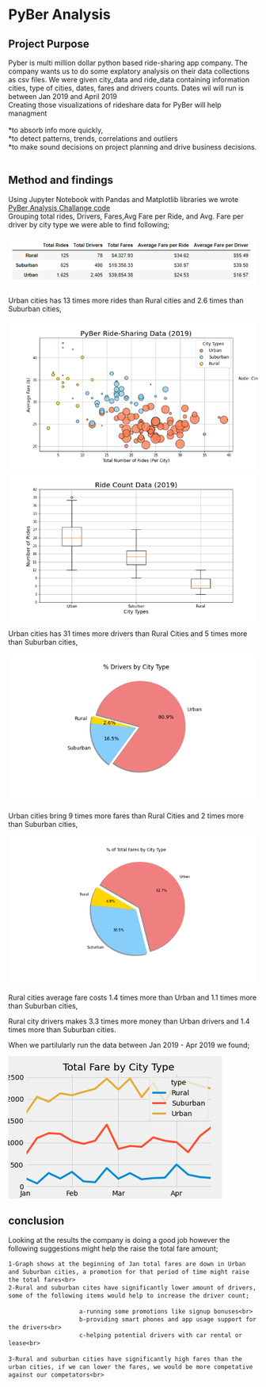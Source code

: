 # PyBer Analysis
## Project Purpose

Pyber is multi million dollar python based ride-sharing app company. The company wants us to do some explatory analysis on their data collections as csv files. We were given city_data and ride_data containing information cities, type of cities, dates, fares and drivers counts. Dates wil will run is between Jan 2019 and April 2019<br>
Creating those visualizations of rideshare data for PyBer will help managment <br>
<br>
	*to absorb info more quickly,<br>
	*to detect patterns, trends, correlations and outliers<br>
	*to make sound decisions on project planning and drive business decisions.<br>
<br>
## Method and findings <br>

Using Jupyter Notebook with Pandas and Matplotlib libraries we wrote [PyBer Analysis Challange code](https://github.com/4renginy/Module5-PyBer_Analysis_Matplotlib/blob/main/PyBer_Challenge.ipynb)<br>
Grouping total rides, Drivers, Fares,Avg Fare per Ride, and Avg. Fare per driver by city type we were able to find following;<br>

![](https://github.com/4renginy/Module5-PyBer_Analysis_Matplotlib/blob/main/analysis/Summary_table.PNG)<br>

Urban cities has 13 times more rides than Rural cities and 2.6 times than Suburban cities,<br>

![](https://github.com/4renginy/Module5-PyBer_Analysis_Matplotlib/blob/main/analysis/Fig1.png)
![](https://github.com/4renginy/Module5-PyBer_Analysis_Matplotlib/blob/main/analysis/Fig2.png)

Urban cities has 31 times more drivers than Rural Cities and 5 times more than Suburban cities,<br>

![](https://github.com/4renginy/Module5-PyBer_Analysis_Matplotlib/blob/main/analysis/Fig6.png)

Urban cities bring 9 times more fares than Rural Cities and 2 times more than Suburban cities,<br>

![](https://github.com/4renginy/Module5-PyBer_Analysis_Matplotlib/blob/main/analysis/Fig5.png)

Rural cities average fare costs 1.4 times more than Urban and 1.1 times more than Suburban cities,<br>

Rural city drivers makes 3.3 times more money than Urban drivers and 1.4 times more than Suburban cities.<br>

When we partilularly run the data between Jan 2019 - Apr 2019 we found; <br>

![](https://github.com/4renginy/Module5-PyBer_Analysis_Matplotlib/blob/main/analysis/PyBer_fare_summary.png)

## conclusion
Looking at the results the company is doing a good job however the following suggestions might help the raise the total fare amount;

	1-Graph shows at the beginning of Jan total fares are down in Urban and Suburban cities, a promotion for that period of time might raise the total fares<br>
	2-Rural and suburban cites have significantly lower amount of drivers, some of the following items would help to increase the driver count;
						
						a-running some promotions like signup bonuses<br>
						b-providing smart phones and app usage support for the drivers<br>
						c-helping potential drivers with car rental or lease<br>

	3-Rural and suburban cities have significantly high fares than the urban cities, if we can lower the fares, we would be more competative against our competators<br>

